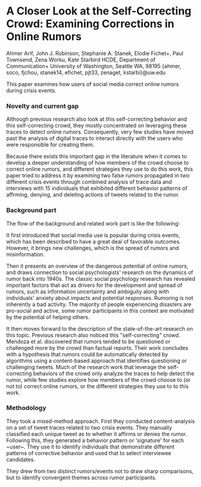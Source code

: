 A Closer Look at the Self-Correcting Crowd:  Examining Corrections in Online Rumors
===================================================================================

Ahmer Arif, John J. Robinson, Stephanie A. Stanek, Elodie Fichet+, Paul Townsend, Zena Worku, Kate Starbird HCDE, Department of Communication+ University of Washington, Seattle WA, 98195 {ahmer, soco, fjchou, stanek14, efichet, pjt33, zenaget, kstarbi}@uw.edu

This paper examines how users of social media correct online rumors during crisis events.

### Novelty and current gap

Although previous research also look at this self-correcting behavior and this self-correcting crowd, they mostly concentrated on leveraging these traces to detect online rumors. Consequently, very few studies have moved past the analysis of digital traces to interact directly with the users who were responsible for creating them.

Because there exists this important gap in the literature when it comes to develop a deeper understanding of how members of the crowd choose to correct online rumors, and different strategies they use to do this work, this paper tried to address it by examining two false rumors propagated in two different crisis events through combined analysis of trace data and interviews with 15 individuals that exhibited different behavior patterns of affrming, denying, and deleting actions of tweets related to the rumor.

### Background part

The flow of the background and related work part is like the following:

It first introduced that social media use is popular during crisis events, which has been described to have a great deal of favorable outcomes. However, it brings new challenges, which is the spread of rumors and misinformation.

Then it presents an overview of the dangerous potential of online rumors, and draws connection to social psychologists' research on the dynamics of rumor back into 1940s. The classic social psychology research has revealed important factors that act as drivers for the development and spread of rumors, such as information uncertainty and ambiguity along with individuals' anxiety about impacts and potential responses. Rumoring is not inherently a bad activity. The majority of people experiencing disasters are pro-social and active, some rumor participants in this context are motivated by the potential of helping others.

It then moves forward to the description of the state-of-the-art research on this topic. Previous research also noticed this "self-correcting" crowd. Mendoza et al. discovered that rumors tended to be questioned or challenged more by the crowd than factual reports. Their work concludes with a hypothesis that rumors could be automatically detected by algorithms using a content-based approach that identifies questioning or challenging tweets. Much of the research work that leverage the self-correcting behaviors of the crowd only analyze the traces to help detect the rumor, while few studies explore how members of the crowd choose to (or not to) correct online rumors, or the different strategies they use to to this work.


### Methodology

They took a mixed-method approach. First they conducted content-analysis on a set of tweet traces related to two crisis events. They manually classified each unique tweet as to whether it affirms or denies the rumor. Following this, they generated a behavior pattern or 'signature' for each ~user~. They use it to identify individuals that demonstrate different patterns of corrective behavior and used that to select interviewee candidates.

They drew from two distinct rumors/events not to draw sharp comparisons, but to identify convergent themes across rumor participants.

